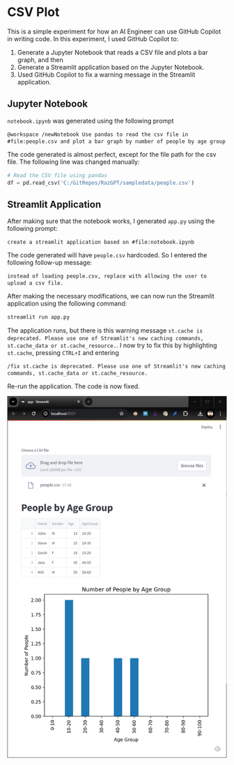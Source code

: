 # CSV Plot

This is a simple experiment for how an AI Engineer can use GitHub Copilot in writing code. In this experiment, I used GitHub Copilot to:
1. Generate a Jupyter Notebook that reads a CSV file and plots a bar graph, and then
2. Generate a Streamlit application based on the Jupyter Notebook.
3. Used GitHub Copilot to fix a warning message in the Streamlit application.

## Jupyter Notebook
`notebook.ipynb` was generated using the following prompt
```
@workspace /newNotebook Use pandas to read the csv file in #file:people.csv and plot a bar graph by number of people by age group
```

The code generated is almost perfect, except for the file path for the csv file. The following line was changed manually:
```python
# Read the CSV file using pandas
df = pd.read_csv('C:/GitRepos/RazGPT/sampledata/people.csv')
```

## Streamlit Application
After making sure that the notebook works, I generated `app.py` using the following prompt:

```
create a streamlit application based on #file:notebook.ipynb
```

The code generated will have `people.csv` hardcoded. So I entered the following follow-up message:
```
instead of loading people.csv, replace with allowing the user to upload a csv file.
```

After making the necessary modifications, we can now run the Streamlit application using the following command:
```bash
streamlit run app.py
```

The application runs, but there is this warning message `st.cache is deprecated. Please use one of Streamlit's new caching commands, st.cache_data or st.cache_resource.`. I now try to fix this by highlighting `st.cache`, pressing `CTRL+I` and entering
```
/fix st.cache is deprecated. Please use one of Streamlit's new caching commands, st.cache_data or st.cache_resource.
```

Re-run the application. The code is now fixed.

![Streamlit Application](screenshot.png)
